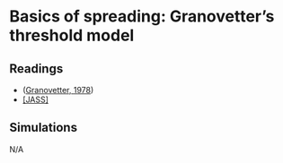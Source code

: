 # **Basics of spreading: Granovetter’s threshold model**

## Readings
- ([Granovetter, 1978](https://www.jstor.org/stable/2778111)) 
- [[JASS]](https://www.jasss.org/15/1/6.html)


## Simulations

N/A
